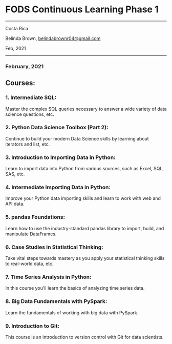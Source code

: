 # FODS Continuous Learning Phase 1
----------

Costa Rica

Belinda Brown, belindabrownr04@gmail.com

Feb, 2021

----------

### February, 2021

## Courses:
### 1. Intermediate SQL:

Master the complex SQL queries necessary to answer a wide variety of data science questions, etc.

### 2. Python Data Science Toolbox (Part 2):

Continue to build your modern Data Science skills by learning about iterators and list, etc.

### 3. Introduction to Importing Data in Python:

Learn to import data into Python from various sources, such as Excel, SQL, SAS, etc.

### 4. Intermediate Importing Data in Python:

Improve your Python data importing skills and learn to work with web and API data.

### 5. pandas Foundations:

Learn how to use the industry-standard pandas library to import, build, and manipulate DataFrames.

### 6. Case Studies in Statistical Thinking:

Take vital steps towards mastery as you apply your statistical thinking skills to real-world data, etc.

### 7. Time Series Analysis in Python:

In this course you'll learn the basics of analyzing time series data.

### 8. Big Data Fundamentals with PySpark:

Learn the fundamentals of working with big data with PySpark.

### 9. Introduction to Git:

This course is an introduction to version control with Git for data scientists.
